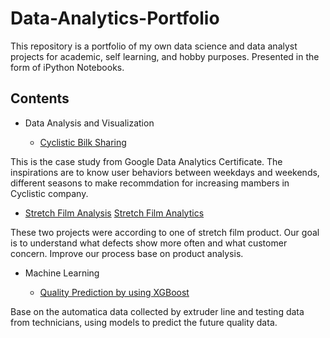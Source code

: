 # Data-Analytics-Portfolio
This repository is a portfolio of my own data science and data analyst projects for academic, self learning, and hobby purposes. Presented in the form of iPython Notebooks.

## Contents
- Data Analysis and Visualization

  - [Cyclistic Bilk Sharing](https://github.com/alicechuen/Data-Analytics-Portfolio/blob/main/case-study-cyclistic-bike-sharing-project.ipynb)

This is the case study from Google Data Analytics Certificate. The inspirations are to know user behaviors between weekdays and weekends, different seasons to make recommdation for increasing mambers in Cyclistic company.

  - [Stretch Film Analysis](https://github.com/alicechuen/Data-Analytics-Portfolio/blob/main/Stretch%20Film%20Data%20Analysis.pdf)
    [Stretch Film Analytics](https://github.com/alicechuen/Data-Analytics-Portfolio/blob/main/Stretch%20Film%20Data%20Analytics.pdf)
    
These two projects were according to one of stretch film product. Our goal is to understand what defects show more often and what customer concern. Improve our process base on product analysis.

- Machine Learning

  - [Quality Prediction by using XGBoost](https://github.com/alicechuen/Data-Analytics-Portfolio/blob/main/stretch-percent-prediction.ipynb)

Base on the automatica data collected by extruder line and testing data from technicians, using models to predict the future quality data.
